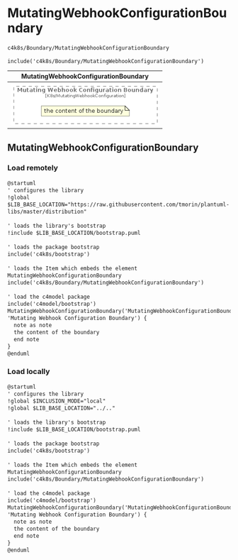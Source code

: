 # MutatingWebhookConfigurationBoundary


```text
c4k8s/Boundary/MutatingWebhookConfigurationBoundary
```

```text
include('c4k8s/Boundary/MutatingWebhookConfigurationBoundary')
```



| MutatingWebhookConfigurationBoundary |
| :---: |
| ![illustration for MutatingWebhookConfigurationBoundary](../../c4k8s/Boundary/MutatingWebhookConfigurationBoundary.Local.png) |




## MutatingWebhookConfigurationBoundary

### Load remotely
```plantuml
@startuml
' configures the library
!global $LIB_BASE_LOCATION="https://raw.githubusercontent.com/tmorin/plantuml-libs/master/distribution"

' loads the library's bootstrap
!include $LIB_BASE_LOCATION/bootstrap.puml

' loads the package bootstrap
include('c4k8s/bootstrap')

' loads the Item which embeds the element MutatingWebhookConfigurationBoundary
include('c4k8s/Boundary/MutatingWebhookConfigurationBoundary')

' load the c4model package
include('c4model/bootstrap')
MutatingWebhookConfigurationBoundary('MutatingWebhookConfigurationBoundary', 'Mutating Webhook Configuration Boundary') {
  note as note
  the content of the boundary
  end note
}
@enduml
```

### Load locally
```plantuml
@startuml
' configures the library
!global $INCLUSION_MODE="local"
!global $LIB_BASE_LOCATION="../.."

' loads the library's bootstrap
!include $LIB_BASE_LOCATION/bootstrap.puml

' loads the package bootstrap
include('c4k8s/bootstrap')

' loads the Item which embeds the element MutatingWebhookConfigurationBoundary
include('c4k8s/Boundary/MutatingWebhookConfigurationBoundary')

' load the c4model package
include('c4model/bootstrap')
MutatingWebhookConfigurationBoundary('MutatingWebhookConfigurationBoundary', 'Mutating Webhook Configuration Boundary') {
  note as note
  the content of the boundary
  end note
}
@enduml
```

